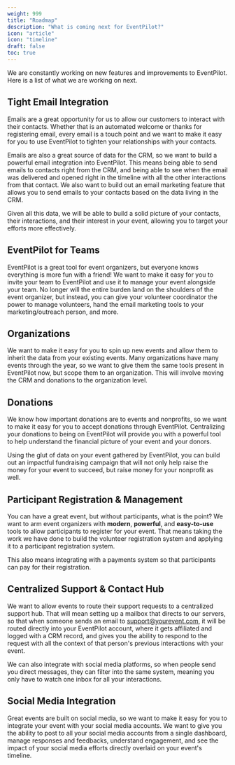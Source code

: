 ```yaml
---
weight: 999
title: "Roadmap"
description: "What is coming next for EventPilot?"
icon: "article"
icon: "timeline"
draft: false
toc: true
---
```


We are constantly working on new features and improvements to EventPilot. Here is a list of what we are working on next.

## Tight Email Integration

Emails are a great opportunity for us to allow our customers to interact with their contacts. Whether that is an automated welcome or thanks for registering email, every email is a touch point and we want to make it easy for you to use EventPilot to tighten your relationships with your contacts.

Emails are also a great source of data for the CRM, so we want to build a powerful email integration into EventPilot. This means being able to send emails to contacts right from the CRM, and being able to see when the email was delivered and opened right in the timeline with all the other interactions from that contact. We also want to build out an email marketing feature that allows you to send emails to your contacts based on the data living in the CRM.

Given all this data, we will be able to build a solid picture of your contacts, their interactions, and their interest in your event, allowing you to target your efforts more effectively.

## EventPilot for Teams

EventPilot is a great tool for event organizers, but everyone knows everything is more fun with a friend! We want to make it easy for you to invite your team to EventPilot and use it to manage your event alongside your team. No longer will the entire burden land on the shoulders of the event organizer, but instead, you can give your volunteer coordinator the power to manage volunteers, hand the email marketing tools to your marketing/outreach person, and more.

## Organizations

We want to make it easy for you to spin up new events and allow them to inherit the data from your existing events. Many organizations have many events through the year, so we want to give them the same tools present in EventPilot now, but scope them to an organization. This will involve moving the CRM and donations to the organization level.

## Donations

We know how important donations are to events and nonprofits, so we want to make it easy for you to accept donations through EventPilot. Centralizing your donations to being on EventPilot will provide you with a powerful tool to help understand the financial picture of your event and your donors.

Using the glut of data on your event gathered by EventPilot, you can build out an impactful fundraising campaign that will not only help raise the money for your event to succeed, but raise money for your nonprofit as well.

## Participant Registration & Management

You can have a great event, but without participants, what is the point? We want to arm event organizers with **modern**, **powerful**, and **easy-to-use** tools to allow participants to register for your event. That means taking the work we have done to build the volunteer registration system and applying it to a participant registration system.

This also means integrating with a payments system so that participants can pay for their registration.

## Centralized Support & Contact Hub

We want to allow events to route their support requests to a centralized support hub. That will mean setting up a mailbox that directs to our servers, so that when someone sends an email to support@yourevent.com, it will be routed directly into your EventPilot account, where it gets affiliated and logged with a CRM record, and gives you the ability to respond to the request with all the context of that person's previous interactions with your event.

We can also integrate with social media platforms, so when people send you direct messages, they can filter into the same system, meaning you only have to watch one inbox for all your interactions.

## Social Media Integration

Great events are built on social media, so we want to make it easy for you to integrate your event with your social media accounts. We want to give you the ability to post to all your social media accounts from a single dashboard, manage responses and feedbacks, understand engagement, and see the impact of your social media efforts directly overlaid on your event's timeline.